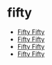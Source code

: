 # fifty

 * [Fifty Fifty](index/f/fifty-fifty-200950.json)
 * [Fifty Fifty](index/f/fifty-fifty-200950.json)
 * [Fifty Fifty](index/f/fifty-fifty-237575.json)
 * [Fifty Fifty](index/f/fifty-fifty-237575.json)
